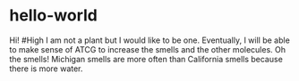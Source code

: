 # hello-world
Hi!
#High
I am not a plant but I would like to be one. Eventually, I will be able to make sense of ATCG to increase the smells and the other molecules. 
Oh the smells!
Michigan smells are more often than California smells because there is more water.

